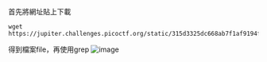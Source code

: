 首先將網址貼上下載
```
wget https://jupiter.challenges.picoctf.org/static/315d3325dc668ab7f1af9194f2de7e7a/file
```
得到檔案file，再使用grep
![image](https://user-images.githubusercontent.com/72643996/218241754-adeda931-8422-4f7a-8cb8-3d7552c9221e.png)
